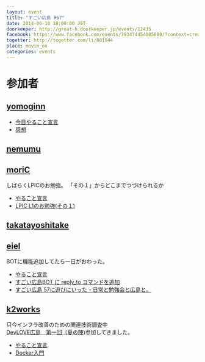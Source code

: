 ```yaml
---
layout: event
title: "すごい広島 #57"
date: 2014-06-18 18:00:00 JST
doorkeeper: http://great-h.doorkeeper.jp/events/12435
facebook: https://www.facebook.com/events/793474454005600/?context=create&source=49
togetter: http://togetter.com/li/681844
place: movin_on
categories: events
---
```


# 参加者


## [yomoginn](https://github.com/yomoginn)

* [今日やること宣言](https://github.com/great-h/great-h.github.io/issues/1024)
* [感想](https://twitter.com/moriyomogi/status/479241553605455872)

## [nemumu](https://github.com/nemumu)


## [moriC](https://github.com/moriC)

しばらくLPICのお勉強。
「その１」からどこまでつづけられるか

* [やること宣言](https://github.com/great-h/great-h.github.io/issues/1028)
* [LPIC L1のお勉強(その１)](http://moric-life.tumblr.com/post/89151612286/lpic-l1-1)

## [takatayoshitake](http://twitter.com/takatayoshitake)


## [eiel](http://eiel.info/)

BOTに機能追加してたら一日がおわった。

* [やること宣言](https://github.com/great-h/great-h.github.io/issues/1023)
* [すごい広島BOT に reply_to コマンドを追加](https://github.com/great-h/great-bot/compare/568c0a1e1e1dfd2525732078d2e80629e0593a5d...0d208d56af547d03aaaf39c86cfe5b282f18c201)
* [すごい広島 57に遊びにいった - 日常と勉強会と広島と。](http://eielh-life.tumblr.com/post/89165663438/57)


## [k2works](https://github.com/k2works)

只今インフラ改善のための関連技術調査中  
[DevLOVE広島　第一回（夏の陣)](http://devlove-hiroshima.doorkeeper.jp/events/11247)参加してきました。

* [やること宣言](https://github.com/great-h/great-h.github.io/issues/1036)
* [Docker入門](https://github.com/k2works/docker_introduction)
